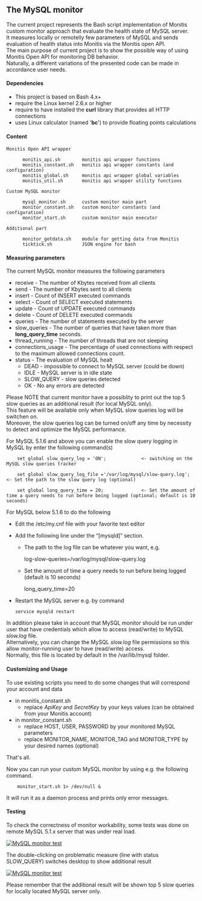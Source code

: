 ## The MySQL monitor ##

The current project represents the Bash script implementation of Monitis custom monitor approach that evaluate the health state of MySQL server.  
It measures locally or remotelly few parameters of MySQL and sends evaluation of health status into Monitis via the Monitis open API.  
The main purpose of current project is to show the possible way of using Monitis Open API for monitoring DB behavior.  
Naturally, a different variations of the presented code can be made in accordance user needs.  

#### Dependencies

  - This project is based on Bash 4.x+  
  - require the Linux kernel 2.6.x or higher  
  - require to have installed the __curl__ library that provides all HTTP connections  
  - uses Linux calculator (named '__bc__') to provide floating points calculations  

#### Content  

    Monitis Open API wrapper

          monitis_api.sh        monitis api wrapper functions  
          monitis_constant.sh   monitis api wrapper constants (and configuration)  
          monitis_global.sh     monitis api wrapper global variables  
          monitis_util.sh       monitis api wrapper utility functions  

    Custom MySQL monitor  

          mysql_monitor.sh      custom monitor main part  
          monitor_constant.sh   custom monitor constants (and configuration)  
          monitor_start.sh      custom monitor main executor 
 
    Additional part  

          monitor_getdata.sh    module for getting data from Monitis
          ticktick.sh           JSON engine for bash

#### Measuring parameters

The current MySQL monitor measures the following parameters  

   - receive - The number of Kbytes received from all clients
   - send - The number of Kbytes sent to all clients
   - insert - Count of INSERT executed commands
   - select - Count of SELECT executed statements 
   - update - Count of UPDATE executed commands
   - delete - Count of DELETE executed commands
   - queries - The number of statements executed by the server
   - slow_queries - The number of queries that have taken more than __long_query_time__ seconds.
   - thread_running - The number of threads that are not sleeping
   - connections_usage - The percentage of used connections with respect to the maximum allowed connections count.
   - status - The evaluation of MySQL healt
      - DEAD - impossible to connect to MySQL server (could be down)
      - IDLE - MySQL server is in idle state
      - SLOW_QUERY - slow queries detected
      - OK - No any errors are detected
 
Please NOTE that current monitor have a possiblity to print out the top 5 slow queries as an additional result (for local MySQL only).  
This feature will be available only when MySQL slow queries log will be switchen on.  
Moreover, the slow queries log can be turned on/off any time by necessity to detect and optimize the MySQL performance.

  For MySQL 5.1.6 and above you can enable the slow query logging in MySQL by enter the following command(s)

        set global slow_query_log = 'ON';             <- switching on the MySQL slow queries tracker
        
        set global slow_query_log_file ='/var/log/mysql/slow-query.log';  <- Set the path to the slow query log (optional)

        set global long_query_time = 20;              <- Set the amount of time a query needs to run before being logged (optional; default is 10 seconds)
     
  For MySQL below 5.1.6 to do the following

  - Edit the /etc/my.cnf file with your favorite text editor
  - Add the following line under the “[mysqld]” section. 
     - The path to the log file can be whatever you want, e.g.  
        
        log-slow-queries=/var/log/mysql/slow-query.log

     - Set the amount of time a query needs to run before being logged (default is 10 seconds)  

        long_query_time=20     

  - Restart the MySQL server e.g. by command  

        service mysqld restart

In addition please take in account that MySQL monitor should be run under user that have credentials which allow to access (read/write) to MySQL _slow.log_ file.  
Alternatively, you can change the MySQL _slow.log_ file permissions so this allow monitor-running user to have (read/write) access.  
Normally, this file is located by default in the /var/lib/mysql folder.  

#### Customizing and Usage 

To use existing scripts you need to do some changes that will correspond your account and data  

  - in monitis_constant.sh  
     - replace _ApiKey_ and _SecretKey_ by your keys values (can be obtained from your Monitis account)
  - in monitor_constant.sh   
     - replace HOST, USER, PASSWORD by your monitored MySQL parameters  
     - replace MONITOR_NAME, MONITOR_TAG and MONITOR_TYPE by your desired names (optional)  

That's all.  

Now you can run your custom MySQL monitor by using e.g. the following command.  

        monitor_start.sh 1> /dev/null &

It will run it as a daemon process and prints only error messages.

#### Testing 

To check the correctness of monitor workability, some tests was done on remote MySQL 5.1.x server that was under real load.

<a href="http://i.imgur.com/ZigHJ"><img src="http://i.imgur.com/ZigHJ.png" title="MySQL monitor test" /></a>

The double-clicking on problematic measure (line with status SLOW_QUERY) switches desktop to show additional result

<a href="http://i.imgur.com/wRoeR"><img src="http://i.imgur.com/wRoeR.png" title="MySQL monitor test" /></a>

Please remember that the additional result will be shown top 5 slow queries for locally located MySQL server only.

